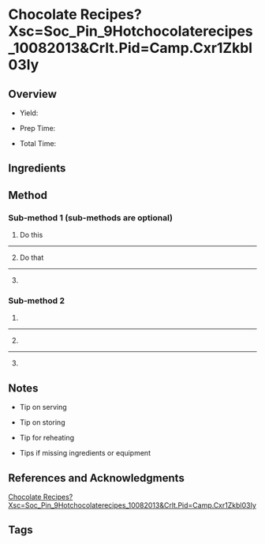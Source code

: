 # Chocolate Recipes?Xsc=Soc_Pin_9Hotchocolaterecipes_10082013&Crlt.Pid=Camp.Cxr1Zkbl03Iy

## Overview

- Yield:

- Prep Time:

- Total Time:

## Ingredients



## Method

### Sub-method 1 (sub-methods are optional)

1. Do this
---
2. Do that
---
3.

### Sub-method 2

1.
---
2.
---
3.

## Notes

- Tip on serving

- Tip on storing

- Tip for reheating

- Tips if missing ingredients or equipment

## References and Acknowledgments

[Chocolate Recipes?Xsc=Soc_Pin_9Hotchocolaterecipes_10082013&Crlt.Pid=Camp.Cxr1Zkbl03Iy](http://www.marthastewart.com/874616/hot-chocolate-recipes/@center/874882/chocolate-recipes?xsc=soc_pin_9hotchocolaterecipes_10082013&crlt.pid=camp.cxR1zKbL03Iy)

## Tags


